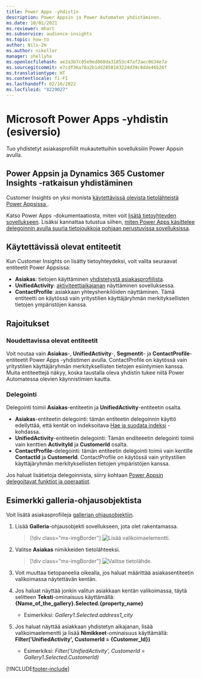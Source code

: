 ```yaml
---
title: Power Apps -yhdistin
description: Power Appsin ja Power Automaten yhdistäminen.
ms.date: 10/01/2021
ms.reviewer: mhart
ms.subservice: audience-insights
ms.topic: how-to
author: Nils-2m
ms.author: nikeller
manager: shellyha
ms.openlocfilehash: ae2a3b7c05e9ed860da31853c47af2aec8634e7a
ms.sourcegitcommit: e7cdf36a78a2b1dd2850183224d39c8dde46b26f
ms.translationtype: HT
ms.contentlocale: fi-FI
ms.lasthandoff: 02/16/2022
ms.locfileid: "8229027"
---
```

# <a name="microsoft-power-apps-connector-preview"></a>Microsoft Power Apps -yhdistin (esiversio)

Tuo yhdistetyt asiakasprofiilit mukautettuihin sovelluksiiin Power Appsin avulla.

## <a name="connect-power-apps-and-dynamics-365-customer-insights"></a>Power Appsin ja Dynamics 365 Customer Insights -ratkaisun yhdistäminen

Customer Insights on yksi monista [käytettävissä olevista tietolähteistä Power Appsissa ](/powerapps/maker/canvas-apps/working-with-data-sources).

Katso Power Apps -dokumentaatiosta, miten voit [lisätä tietoyhteyden sovellukseen](/powerapps/maker/canvas-apps/add-data-connection). Lisäksi kannattaa tutustua siihen, [miten Power Apps käsittelee delegoinnin avulla suuria tietojoukkoja pohjaan perustuvissa sovelluksissa](/powerapps/maker/canvas-apps/delegation-overview).

## <a name="available-entities"></a>Käytettävissä olevat entiteetit

Kun Customer Insights on lisätty tietoyhteydeksi, voit valita seuraavat entiteetit Power Appsissa:

- **Asiakas**: tietojen käyttäminen [yhdistetystä asiakasprofiilista](customer-profiles.md).
- **UnifiedActivity**: [aktiviteettiaikajanan](activities.md) näyttäminen sovelluksessa.
- **ContactProfile**: asiakkaan yhteyshenkilöiden näyttäminen. Tämä entiteetti on käytössä vain yritystilien käyttäjäryhmän merkityksellisten tietojen ympäristöjen kanssa.

## <a name="limitations"></a>Rajoitukset

### <a name="retrievable-entities"></a>Noudettavissa olevat entiteetit

Voit noutaa vain **Asiakas**-, **UnifiedActivity**-, **Segmentit**- ja **ContactProfile**-entiteetit Power Apps -yhdistimen avulla. ContactProfile on käytössä vain yritystilien käyttäjäryhmän merkityksellisten tietojen esiintymien kanssa. Muita entiteettejä näkyy, koska taustalla oleva yhdistin tukee niitä Power Automatessa olevien käynnistimien kautta.

### <a name="delegation"></a>Delegointi

Delegointi toimii **Asiakas**-entiteetin ja **UnifiedActivity**-entiteetin osalta. 

- **Asiakas**-entiteetin delegointi: tämän entiteetin delegoinnin käyttö edellyttää, että kentät on indeksoitava [Hae ja suodata indeksi](search-filter-index.md) -kohdassa.  
- **UnifiedActivity**-entiteetin delegointi: Tämän enditeeetin delegointi toimii vain kenttien **ActivityId** ja **CustomerId** osalta.  
- **ContactProfile**-delegointi: tämän entiteetin delegointi toimii vain kentille **ContactId** ja **CustomerId**. ContactProfile on käytössä vain yritystilien käyttäjäryhmän merkityksellisten tietojen ympäristöjen kanssa.

Jos haluat lisätietoja delegoinnista, siirry kohtaan [Power Appsin delegoitavat funktiot ja operaatiot](/powerapps/maker/canvas-apps/delegation-overview). 

## <a name="example-gallery-control"></a>Esimerkki galleria-ohjausobjektista

Voit lisätä asiakasprofiileja [gallerian ohjausobjektiin](/powerapps/maker/canvas-apps/add-gallery).

1. Lisää **Galleria**-ohjausobjekti sovellukseen, jota olet rakentamassa.

    > [!div class="mx-imgBorder"]
    > ![Lisää valikoimaelementti.](media/connector-powerapps9.png "Lisää valikoimaelementti.")

2. Valitse **Asiakas** nimikkeiden tietolähteeksi.

    > [!div class="mx-imgBorder"]
    > ![Valitse tietolähde.](media/choose-datasource-powerapps.png "Valitse tietolähde.")

3. Voit muuttaa tietopaneelia oikealla, jos haluat määrittää asiakasentiteetin valikoimassa näytettävän kentän.

4. Jos haluat näyttää jonkin valitun asiakkaan kentän valikoimassa, täytä selitteen **Teksti**-ominaisuus käyttämällä: **{Name_of_the_gallery}.Selected.{property_name}**  
    - Esimerkiksi: _Gallery1.Selected.address1_city_

5. Jos haluat näyttää asiakkaan yhdistetyn aikajanan, lisää valikoimaelementti ja lisää **Nimikkeet**-ominaisuus käyttämällä: **Filter('UnifiedActivity', CustomerId = {Customer_Id})**  
    - Esimerkiksi: _Filter('UnifiedActivity', CustomerId = Gallery1.Selected.CustomerId)_


[!INCLUDE[footer-include](../includes/footer-banner.md)]

